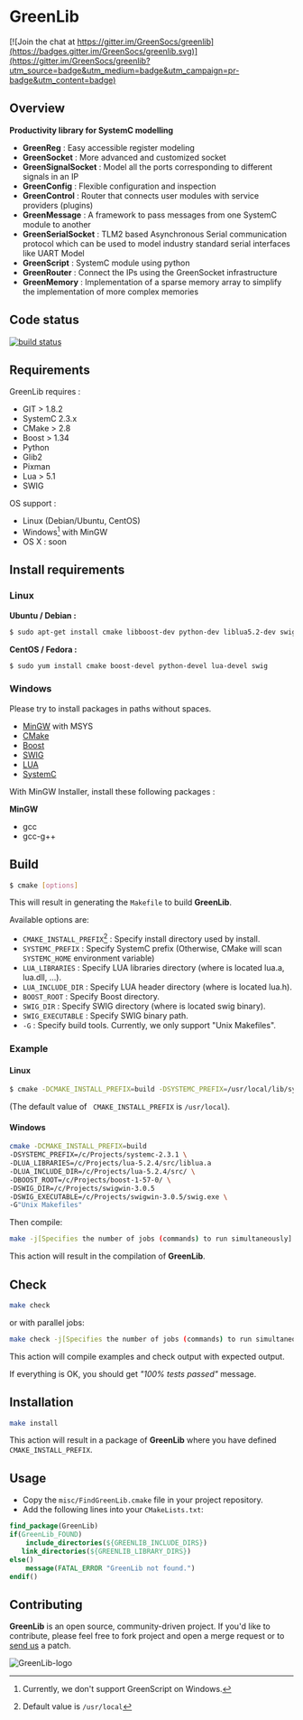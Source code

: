 

# GreenLib

[![Join the chat at https://gitter.im/GreenSocs/greenlib](https://badges.gitter.im/GreenSocs/greenlib.svg)](https://gitter.im/GreenSocs/greenlib?utm_source=badge&utm_medium=badge&utm_campaign=pr-badge&utm_content=badge)

## Overview

**Productivity library for SystemC modelling**

* **GreenReg** : Easy accessible register modeling
* **GreenSocket** : More advanced and customized socket
* **GreenSignalSocket** : Model all the ports corresponding to different signals in an IP
* **GreenConfig** : Flexible configuration and inspection
* **GreenControl** : Router that connects user modules with service providers (plugins)
* **GreenMessage** : A framework to pass messages from one SystemC module to another
* **GreenSerialSocket** : TLM2 based Asynchronous Serial communication protocol which can be used to model industry standard serial interfaces like UART Model
* **GreenScript** : SystemC module using python
* **GreenRouter** : Connect the IPs using the GreenSocket infrastructure
* **GreenMemory** : Implementation of a sparse memory array to simplify
the implementation of more complex memories

## Code status

[![build status](http://ci.greensocs.com/projects/12/status.png?ref=master)](http://ci.greensocs.com/projects/12?ref=master)

## Requirements

GreenLib requires :

* GIT > 1.8.2
* SystemC 2.3.x
* CMake > 2.8
* Boost > 1.34
* Python
* Glib2
* Pixman
* Lua > 5.1
* SWIG

OS support :

* Linux (Debian/Ubuntu, CentOS)
* Windows[^windows-support] with MinGW
* OS X : soon

[^windows-support]: Currently, we don't support GreenScript on Windows.

## Install requirements

### Linux

**Ubuntu / Debian :**

```sh
$ sudo apt-get install cmake libboost-dev python-dev liblua5.2-dev swig
```

**CentOS / Fedora :**

```sh
$ sudo yum install cmake boost-devel python-devel lua-devel swig
```

### Windows

Please try to install packages in paths without spaces.

* [MinGW](http://sourceforge.net/projects/mingw/) with MSYS
* [CMake](http://www.cmake.org/download/)
* [Boost](http://sourceforge.net/projects/boost/files/boost-binaries/)
* [SWIG](http://www.swig.org/download.html)
* [LUA](http://www.lua.org/download.html)
* [SystemC](http://www.accellera.org/downloads/standards/systemc/)

With MinGW Installer, install these following packages :

**MinGW**

* gcc
* gcc-g++

## Build

```sh
$ cmake [options]
```

This will result in generating the `Makefile` to build **GreenLib**.

Available options are:

* `CMAKE_INSTALL_PREFIX`[^CMAKE_INSTALL_PREFIX-default] : Specify install directory used by install.
* `SYSTEMC_PREFIX` : Specify SystemC prefix (Otherwise, CMake will scan `SYSTEMC_HOME` environment variable)
* `LUA_LIBRARIES` : Specify LUA libraries directory (where is located lua.a, lua.dll, ...).
* `LUA_INCLUDE_DIR` : Specify LUA header directory (where is located lua.h).
* `BOOST_ROOT` : Specify Boost directory.
* `SWIG_DIR` : Specify SWIG directory (where is located swig binary).
* `SWIG_EXECUTABLE` : Specify SWIG binary path.
* `-G` : Specify build tools. Currently, we only support "Unix Makefiles".

[^CMAKE_INSTALL_PREFIX-default]: Default value is `/usr/local`

### Example

#### Linux

```sh
$ cmake -DCMAKE_INSTALL_PREFIX=build -DSYSTEMC_PREFIX=/usr/local/lib/systemc-2.3.0/
```
(The default value of ``` CMAKE_INSTALL_PREFIX``` is ```/usr/local```).

#### Windows

```sh
cmake -DCMAKE_INSTALL_PREFIX=build
-DSYSTEMC_PREFIX=/c/Projects/systemc-2.3.1 \
-DLUA_LIBRARIES=/c/Projects/lua-5.2.4/src/liblua.a
-DLUA_INCLUDE_DIR=/c/Projects/lua-5.2.4/src/ \
-DBOOST_ROOT=/c/Projects/boost-1-57-0/ \
-DSWIG_DIR=/c/Projects/swigwin-3.0.5
-DSWIG_EXECUTABLE=/c/Projects/swigwin-3.0.5/swig.exe \
-G"Unix Makefiles"
```

Then compile:

```sh
make -j[Specifies the number of jobs (commands) to run simultaneously]
```

This action will result in the compilation of **GreenLib**.

## Check

```sh
make check
```

or with parallel jobs:

```sh
make check -j[Specifies the number of jobs (commands) to run simultaneously]
```

This action will compile examples and check output with expected output.

If everything is OK, you should get *"100% tests passed"* message.

## Installation

```sh
make install
```

This action will result in a package of **GreenLib** where you have defined `CMAKE_INSTALL_PREFIX`.

## Usage

* Copy the `misc/FindGreenLib.cmake` file in your project repository.
* Add the following lines into your `CMakeLists.txt`:

```cmake
find_package(GreenLib)
if(GreenLib_FOUND)
	include_directories(${GREENLIB_INCLUDE_DIRS})
   link_directories(${GREENLIB_LIBRARY_DIRS})
else()
	message(FATAL_ERROR "GreenLib not found.")
endif()
```

## Contributing

**GreenLib** is an open source, community-driven project. If you'd like to contribute, please feel free to fork project and open a merge request or to [send us] a patch.

[send us]:http://www.greensocs.com/contact

![GreenLib-logo](http://static.greensocs.com/logo.png)

